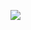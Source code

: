 
<figure class="fourth">
  <a href="{{ site.url }}{{ site.baseurl }}/home/"><img src="{{ site.url }}{{ site.baseurl }}/images/logopic/AutPhi-Main.png" style="max-width:100%"></a>
</figure>
